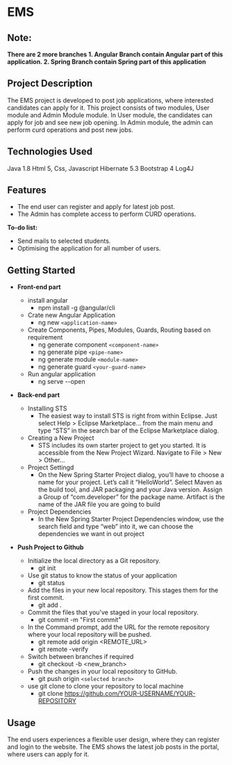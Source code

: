 # EMS

## Note:
**There are 2 more branches 1. Angular Branch contain Angular part of this application. 2. Spring Branch contain Spring part of this application**

## Project Description
The EMS project is developed to post job applications, where interested candidates can apply for it. This project consists of two modules, User module and Admin Module module. In User module, the candidates can apply for job and see new job opening. In Admin module, the admin can perform curd operations and post new jobs.

## Technologies Used
Java 1.8
Html 5, Css, Javascript
Hibernate 5.3
Bootstrap 4
Log4J

## Features
- The end user can register and apply for latest job post.
- The Admin has complete access to perform CURD operations.

**To-do list:**
- Send mails to selected students.
- Optimising the application for all number of users.

## Getting Started
- **Front-end part**
  - install angular
    - npm install -g @angular/cli
  - Crate new Angular Application
    - ng new `<application-name>`
  - Create Components, Pipes, Modules, Guards, Routing based on requirement
    - ng generate component `<component-name>`
    - ng generate pipe `<pipe-name>`
    - ng generate module `<module-name>`
    - ng generate guard `<your-guard-name>`
  - Run angular application
    - ng serve --open

- **Back-end part**
  - Installing STS
      - The easiest way to install STS is right from within Eclipse. Just select Help > Eclipse Marketplace… from the main menu and type “STS” in the search bar of the Eclipse Marketplace dialog.
  - Creating a New Project
      - STS includes its own starter project to get you started. It is accessible from the New Project Wizard. Navigate to File > New > Other… 
  - Project Settingd
      - On the New Spring Starter Project dialog, you’ll have to choose a name for your project. Let’s call it “HelloWorld”. Select Maven as the build tool, and JAR packaging and your Java version. Assign a Group of “com.developer” for the package name. Artifact is the name of the JAR file you are going to build
  - Project Dependencies
      - In the New Spring Starter Project Dependencies window, use the search field and type “web” into it, we can choose the dependencies we want in out project

- **Push Project to Github**
  - Initialize the local directory as a Git repository.
    - git init
  - Use git status to know the status of your application
    - git status
  - Add the files in your new local repository. This stages them for the first commit.
    - git add .
  - Commit the files that you've staged in your local repository.
    - git commit -m "First commit"
  - In the Command prompt, add the URL for the remote repository where your local repository will be pushed.
    - git remote add origin  <REMOTE_URL>
    - git remote -verify
  - Switch between branches if required
    - git checkout -b <new_branch>
  - Push the changes in your local repository to GitHub.
    - git push origin `<selected branch>`
  - use git clone to clone your repository to local machine
    - git clone https://github.com/YOUR-USERNAME/YOUR-REPOSITORY


## Usage
The end users experiences a flexible user design, where they can register and login to the website. The EMS shows the latest job posts in the portal, where users can apply for it.
